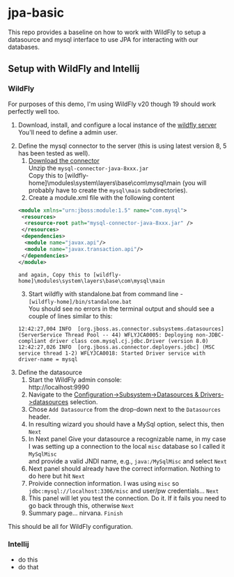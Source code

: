 # jpa-basic
This repo provides a baseline on how to work with WildFly to setup a datasource and mysql interface to use JPA for interacting with our databases.
## Setup with WildFly and Intellij

### WildFly
For purposes of this demo, I'm using WildFly v20 though 19 should work perfectly well too.
1) Download, install, and configure a local instance of the [wildfly server](https://www.wildfly.org/downloads/)  
You'll need to define a admin user.
2. Define the mysql connector to the server (this is using latest version 8, 5 has been tested as well).  
   1. [Download the connector](https://dev.mysql.com/downloads/connector/j/)  
      Unzip the `mysql-connector-java-8xxx.jar`   
      Copy this to [wildfly-home]\modules\system\layers\base\com\mysql\main (you will probably have to create the `mysql\main` subdirectories).
   2. Create a module.xml file with the following content   
    ``` xml
    <module xmlns="urn:jboss:module:1.5" name="com.mysql">
     <resources>
      <resource-root path="mysql-connector-java-8xxx.jar" />
     </resources>
     <dependencies>
      <module name="javax.api"/>
      <module name="javax.transaction.api"/>
     </dependencies>
    </module>
    ```   
       and again, Copy this to [wildfly-home]\modules\system\layers\base\com\mysql\main
   3. Start wildfly with standalone.bat from command line -   
   `[wildfly-home]/bin/standalone.bat`   
   You should see no errors in the terminal output and should see a couple of lines similar to this:   
   ```
   12:42:27,004 INFO  [org.jboss.as.connector.subsystems.datasources] (ServerService Thread Pool -- 44) WFLYJCA0005: Deploying non-JDBC-compliant driver class com.mysql.cj.jdbc.Driver (version 8.0) 
   12:42:27,026 INFO  [org.jboss.as.connector.deployers.jdbc] (MSC service thread 1-2) WFLYJCA0018: Started Driver service with driver-name = mysql  
   ```
3. Define the datasource   
   1. Start the WildFly admin console:   
      http://localhost:9990   
   2. Navigate to the [Configuration->Subsystem->Datasources & Drivers->datasources](http://localhost:9990/console/index.html#configuration;path=configuration~subsystems!css~datasources!data-source-driver~datasources) selection.   
   3. Chose `Add Datasource` from the drop-down next to the `Datasources` header.   
   4. In resulting wizard you should have a MySql option, select this, then `Next`   
   5. In Next panel Give your datasource a recognizable name, in my case I was setting up a connection to the local `misc` database so I called it `MySqlMisc`  
   and provide a valid JNDI name, e.g., `java:/MySqlMisc` and select `Next`   
   6. Next panel should already have the correct information. Nothing to do here but hit `Next`   
   7. Proivide connection information. I was using `misc` so `jdbc:mysql://localhost:3306/misc` and user/pw credentials... `Next`   
   8. This panel will let you test the connection. Do it. If it fails you need to go back through this, otherwise `Next`   
   9. Summary page... nirvana. `Finish`   
   
This should be all for WildFly configuration.
### Intellij
   
* do this  
* do that
